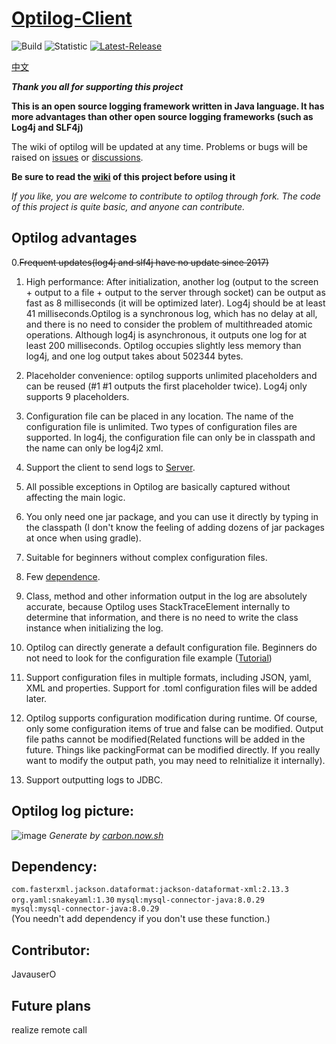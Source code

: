# [Optilog-Client](https://github.com/OptiJava/Optilog-Client)

![Build](https://img.shields.io/badge/Build-Passing-green)
![Statistic](https://img.shields.io/badge/Code-3429Line-red)
[![Latest-Release](https://img.shields.io/badge/Release-Latest-blue)](https://github.com/OptiJava/Optilog-Client/releases/latest)

[中文](https://github.com/OptiJava/Optilog-Client/blob/master/README.md)

**_Thank you all for supporting this project_**

**This is an open source logging framework written in Java language. It has more advantages than other open source
logging frameworks (such as Log4j and SLF4j)**

The wiki of optilog will be updated at any time. Problems or bugs will be raised
on [issues](https://github.com/OptiJava/Optilog-Client/issues)
or [discussions](https://github.com/OptiJava/Optilog-Client/discussions).

**Be sure to read the [wiki](https://github.com/OptiJava/Optilog-Client/wiki) of this project before using it**

_If you like, you are welcome to contribute to optilog through fork. The code of this project is quite basic, and anyone
can contribute._

## Optilog advantages

0.~~Frequent updates(log4j and slf4j have no update since 2017)~~

1. High performance: After initialization, another log (output to the screen + output to a file + output to the server
   through socket) can be output as fast as 8 milliseconds (it will be optimized later). Log4j should be at least 41
   milliseconds.Optilog is a synchronous log, which has no delay at all, and there is no need to consider the
   problem of multithreaded atomic operations. Although log4j is asynchronous, it outputs one log for at least 200
   milliseconds.
   Optilog occupies slightly less memory than log4j, and one log output takes about 502344 bytes.

2. Placeholder convenience: optilog supports unlimited placeholders and can be reused (#1 #1 outputs the first
   placeholder twice). Log4j only supports 9 placeholders.

3. Configuration file can be placed in any location. The name of the configuration file is unlimited. Two types of
   configuration files are supported. In log4j, the configuration file can only be in classpath and the name can only be
   log4j2 xml.

4. Support the client to send logs to [Server](https://github.com/OptiJava/Optilog-Server).

5. All possible exceptions in Optilog are basically captured without affecting the main logic.

6. You only need one jar package, and you can use it directly by typing in the classpath (I don't know the feeling of
   adding dozens of jar packages at once when using gradle).

7. Suitable for beginners without complex configuration files.

8. Few [dependence](https://github.com/OptiJava/Optilog-Client/blob/master/README-en.md#dependency).

9. Class, method and other information output in the log are absolutely accurate, because Optilog uses StackTraceElement
   internally to determine that information, and there is no need to write the class instance when initializing the
   log.

10. Optilog can directly generate a default configuration file. Beginners do not need to look for the configuration file
    example ([Tutorial](https://github.com/OptiJava/Optilog-Client/wiki/%E6%9B%B4%E5%A4%9A%E5%8A%9F%E8%83%BD#%E5%85%AD%E7%94%9F%E6%88%90%E9%BB%98%E8%AE%A4%E7%9A%84%E9%85%8D%E7%BD%AE%E6%96%87%E4%BB%B6))

11. Support configuration files in multiple formats, including JSON, yaml, XML and properties. Support for .toml
    configuration files will be added later.

12. Optilog supports configuration modification during runtime. Of course, only some configuration items of true and
    false can be modified. Output file paths cannot be modified(Related functions will be added in the future. Things
    like packingFormat can be modified directly. If you really want to modify the output path, you may need to
    reInitialize it internally).

13. Support outputting logs to JDBC.

## Optilog log picture:

![image](https://user-images.githubusercontent.com/106148777/170864247-7da18dd5-f5b9-4e5c-aee7-4174d29a8969.png)
_Generate by [carbon.now.sh](https://carbon.now.sh)_

## Dependency:

`com.fasterxml.jackson.dataformat:jackson-dataformat-xml:2.13.3`
\
`org.yaml:snakeyaml:1.30` `mysql:mysql-connector-java:8.0.29`
\
`mysql:mysql-connector-java:8.0.29`
\
(You needn't add dependency if you don't use these function.)

## Contributor:

JavauserO

## Future plans

realize remote call
